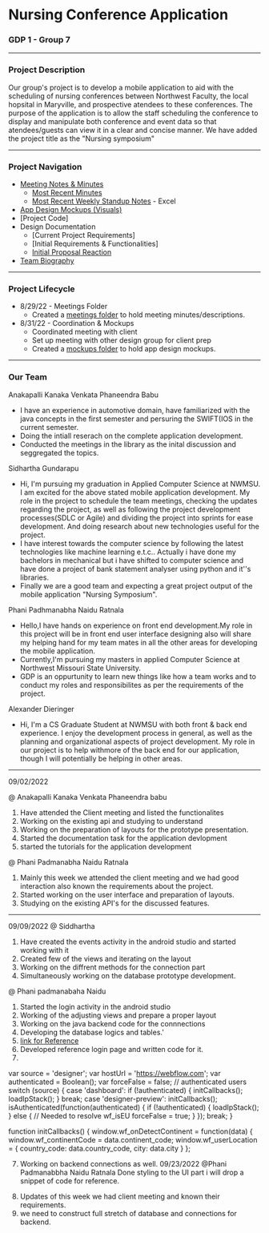 # Nursing Conference Application

### GDP 1 - Group 7

---

### Project Description

Our group's project is to develop a mobile application to aid with the scheduling of nursing conferences between Northwest Faculty, the local hopsital in Maryville, and prospective atendees to these conferences.  The purpose of the application is to allow the staff scheduling the conference to display and manipulate both conference and event data so that atendees/guests can view it in a clear and concise manner.
We have added the project title as the "Nursing symposium"

---

### Project Navigation

 - [Meeting Notes & Minutes](/Meetings/)
    - [Most Recent Minutes](/Meetings/minutes_8_25.md)
    - [Most Recent Weekly Standup Notes](/Meetings/SU%20Meeting%201.xlsx) - Excel
 - [App Design Mockups (Visuals)](/Mockups/)
 - [Project Code]
 - Design Documentation
    - [Current Project Requirements]
    - [Initial Requirements & Functionalities]
    - [Initial Proposal Reaction](application_propopsal.md)
 - [Team Biography](#our-team)

---

### Project Lifecycle

- 8/29/22 - Meetings Folder
    - Created a [meetings folder](/Meetings/) to hold meeting minutes/descriptions.
- 8/31/22 - Coordination & Mockups
    - Coordinated meeting with client
    - Set up meeting with other design group for client prep
    - Created a [mockups folder](/Mockups/) to hold app design mockups.

---

### Our Team

Anakapalli Kanaka Venkata Phaneendra Babu

 - I have an experience in automotive domain, have familiarized with the java concepts in the first semester and persuring the SWIFT(IOS in the current semester.
 - Doing the intiall reserach on the complete application development.
 - Conducted the meetings in the library as the inital discussion and seggregated the topics.


Sidhartha Gundarapu

- Hi, I'm pursuing my graduation in Applied Computer Science at NWMSU. I am excited for the above stated mobile application development. My role in the project to schedule the team meetings, checking the updates regarding the project, as well as following the project development processes(SDLC or Agile) and dividing the project into sprints for ease development. And doing research about new technologies useful for the project.
- I have interest towards the computer science by following the latest technologies like machine learning e.t.c.. Actually i have done my bachelors in mechanical but i have shifted to computer science and have done a project of bank statement analyser using python and it''s libraries.
- Finally we are a good team and expecting a great project output of the mobile application "Nursing Symposium".

Phani Padhmanabha Naidu Ratnala

 - Hello,I have hands on experience on front end development.My role in this project will be in front end user interface designing also will share my helping hand for my team mates in all the other areas for developing the mobile application.
 - Currently,I'm pursuing my masters in applied Computer Science at Northwest Missouri State University.
 - GDP is an oppurtunity to learn new things like how a team works and to conduct my roles and responsibilites as per the requirements of the project.

Alexander Dieringer

- Hi, I'm a CS Graduate Student at NWMSU with both front & back end experience.  I enjoy the development process in general, as well as the planning and organizational aspects of project development.  My role in our project is to help withmore of the back end for our application, though I will potentially be helping in other areas.
-----------------------------------------------------------------------------
09/02/2022

@ Anakapalli Kanaka Venkata Phaneendra babu
1. Have attended the Client meeting and listed the functionalites
2. Working on the existing api and studying to understand
3. Working on the preparation of layouts for the prototype presentation.
4. Started the documentation task for the application devlopment
5. started the tutorials for the application development

@ Phani Padmanabha Naidu Ratnala
1) Mainly this week we attended the client meeting and we had good interaction also known the requirements about the project.
2) Started working on the user interface and preparation of layouts.
3) Studying on the existing API's for the discussed features.

-----------------------------------------
09/09/2022
@ Siddhartha
1. Have created the events activity in the android studio and started working with it 
2. Created few of the views and iterating on the layout
3. Working on the diffrent methods for the connection part
4. Simultaneously working on the database prototype development.

@ Phani padmanabaha Naidu
1. Started the login activity in the android studio
2. Working of the adjusting views and prepare a proper layout
3. Working on the java backend code for the connnections
4. Developing the database logics and tables.'
5. [link for Reference](https://webflow.com/design/nursing-symposium)
6. Developed reference login page and written code for it.
7. <!DOCTYPE html><html><head><meta charset="utf-8"><meta http-equiv="X-UA-Compatible" content="IE=edge,chrome=1"><meta name="app-version"><meta name="_csrf" href="/manifest.json"><meta name="viewport" content="width=device-width, initial-scale=1"><meta name="theme-color" content="#3490eb"><link rel="stylesheet"> <title>Webflow - Nursing Symposium</title><link rel="icon" 
var source = 'designer';
var hostUrl = 'https://webflow.com';
var authenticated = Boolean();
var forceFalse = false;
// authenticated users
switch (source) {
  case 'dashboard':
    if (!authenticated) {
      initCallbacks();
      loadIpStack();
    }
    break;
  case 'designer-preview':
    initCallbacks();
    isAuthenticated(function(authenticated) {
      if (!authenticated) {
        loadIpStack();
      } else {
        // Needed to resolve wf_isEU
        forceFalse = true;
      }
    });
    break;
}

function initCallbacks() {
  window.wf_onDetectContinent = function(data) { 
    window.wf_continentCode = data.continent_code; 
    window.wf_userLocation = {
      country_code: data.country_code,
      city: data.city
    }
  };

7. Working on backend connections as well.
09/23/2022
@Phani Padmanabbha Naidu Ratnala
Done styling to the UI part i will drop a snippet of code for reference.
 <style>
    .card {
      /* background-color: whitesmoke; */
      background-color:  #bfff00;
      box-shadow: 0 4px 8px 0 rgba(0, 0, 0, 0.2);
      transition: 0.3s;
      width: 40%;
      align-content: center;
    }

    .center {
      margin: auto;
      width: 60%;
      /* border: 5px solid gray; */
      padding: 10px;
      display: flex;
      align-items: center;
      justify-content: center;
      align-content: center;
      min-height: 60vh;
    }

    .card:hover, .login-container:hover, img:hover{
      box-shadow: 0 8px 20px 0 rgba(0, 0, 0, 0.6);
    }

    .container {
      padding: 2px 16px;
    }

    .login-container{
      background-color: whitesmoke;
      box-shadow: 0 4px 8px 0 rgba(0, 0, 0, 0.2);
      width: 40%;
      align-content: center;      
      margin: auto;
      width: 75%;
      /* text-align: center; */
      /* border: 5px solid gray; */
      padding: 10px;
      align-items: center;
      /* justify-content: center; */
      /* align-content: center; */
      min-height: 60vh;
    }

    .title-header{
      text-align: center;
      display: block;
      font-family:'Times New Roman', Times, serif;
      text-shadow: 0 4px 8px 0 gray;
      box-shadow: 0 4px 8px 0 gray;
      padding: 1%;
      background-color:  #ffaa80;
    }
  </style>
8. Updates of this week
 we had client meeting and known their requirements.
9. we need to construct full stretch of database and connections for backend.
